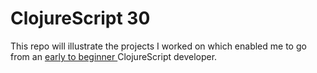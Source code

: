 # ClojureScript 30

This repo will illustrate the projects I worked on which enabled me to go from an [early to beginner ](https://zedshaw.com/2015/06/16/early-vs-beginning-coders/) ClojureScript developer.
